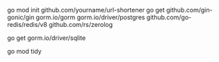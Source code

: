 go mod init github.com/yourname/url-shortener
go get github.com/gin-gonic/gin gorm.io/gorm gorm.io/driver/postgres github.com/go-redis/redis/v8 github.com/rs/zerolog


go get gorm.io/driver/sqlite


go mod tidy